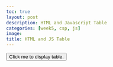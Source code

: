 ```yaml
---
toc: true
layout: post
description: HTML and Javascript Table
categories: [week5, csp, js]
image: 
title: HTML and JS Table
---
```

<p id = "paragraph">
</p>

<script type = "text/javascript">

function table() {
  var style = (
    "display:inline-block;" +
    "border: 2px solid grey;" +
    "box-shadow: 0.8em 0.4em 0.4em grey;"
  );
  // HTML Body of Table is build as a series of concatenations (+=)
  var body = "";
  // Heading for Array Columns
  body += "<tr>";
  body += "<th>" + "Car Name" + "</th>";
  body += "<th>" + "Brand" + "</th>";
  body += "<th>" + "Price" + "</th>";
  body += "</tr>";
  
  body += "<tr>";
  body += "<td>" + "Chrion" + "</td>";
  body += "<td>" + "Bugatti" + "</td>";
  body += "<td>" + "$3,825,000" + "</td>";
  body += "</tr>";

  body += "<tr>";
  body += "<td>" + "Camry" + "</td>";
  body += "<td>" + "Toyota" + "</td>";
  body += "<td>" + "$25,945" + "</td>";
  body += "</tr>";

  body += "<tr>";
  body += "<td>" + "Model 48(From 1935)" + "</td>";
  body += "<td>" + "Ford" + "</td>";
  body += "<td>" + "$64,995" + "</td>";
  body += "</tr>";
  
  body += "<tr>";
  body += "<td>" + "Wraith" + "</td>";
  body += "<td>" + "Rolls Royce" + "</td>";
  body += "<td>" + "$635,000" + "</td>";
  body += "</tr>";

   // Build and HTML fragment of div, table, table body
  return (
    "<div style='" + style + "'>" +
        body +
      "</table>" +
    "</div>"
  );

}


</script>

<button type="button"
onclick="document.getElementById('paragraph').innerHTML = table()">
Click me to display table.</button>




